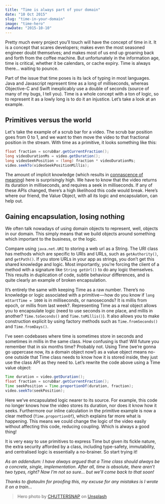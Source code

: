 ```yaml
---
title: "Time is always part of your domain"
date: "10 Oct 2015"
slug: "time-in-your-domain"
image: "time-hero"
rawDate: "2015-10-10"
---
```


Pretty much every project you’ll touch will have the concept of time in it. It is a concept that scares developers; makes even the most seasoned engineer doubt themselves; and makes most of us end up groaning back and forth from the coffee machine. But unfortunately in the information age, time is critical, whether it be calendars, or cache expiry. Time is always there… waiting to pounce.

Part of the issue that time poses is its lack of typing in most languages. Java and Javascript represent time as a long of milliseconds, whereas Objective-C and Swift inexplicably use a double of seconds (source of many of my bugs, I tell you). Time is a whole concept with a ton of logic, so to represent it as a lowly long is to do it an injustice. Let’s take a look at an example.

## Primitives versus the world

Let's take the example of a scrub bar for a video. The scrub bar position goes from 0 to 1, and we want to then move the video to that fractional position in the stream. With time as a primitive, it looks something like this:

```java
float fraction = scrubBar.getCurrentFraction();
long videoDurationMs = video.getDuration();
long videoSeekPosition = (long) fraction * videoDurationMs;
video.seekTo(videoSeekPositionMillis);
```

The amount of implicit knowledge (which results in [connascence of meaning](https://practicingruby.com/articles/connascence)) here is surprisingly high. We have to know that the video returns its duration in milliseconds, and requires a seek in milliseconds. If any of these APIs changed, there’s a high likelihood this code would break. Here’s where our friend, the Value Object, with all its logic and encapsulation, can help out.

## Gaining encapsulation, losing nothing

We often talk nowadays of using domain objects to represent, well, objects in our domain. This simply means that we build objects around something which important to the business, or the logic.

Compare using `java.net.URI` to storing a web url as a String. The URI class has methods which are specific to URIs and URLs, such as `getAuthority()`, and `getPath()`. If you store URLs in your app as strings, you don’t get this shared knowledge and logic. Most importantly, you’re forcing the client of a method with a signature like `String getUrl()` to do any logic themselves. This results in duplication of code, subtle behaviour differences, and is quite clearly an example of broken encapsulation.

It’s entirely the same with keeping Time as a raw number. There’s no knowledge or logic associated with a primitive — how do you know if `long mStartTime = 1000` is in milliseconds, or nanoseconds? It is millis from epoch, or millis from last week?. Representing Time as a real object allows you to encapsulate logic (need to use seconds in one place, and millis in another? `Time.toSeconds()` and `Time.toMillis()`). It also allows you to make construction explicit by using factory methods such as `Time.fromSeconds()` and `Time.fromDays()`.

I’ve seen codebases where time is sometimes store in seconds and sometimes in millis in the same class. How confusing is that! Will future you remember that in six months time? Probably not. Using Time (we’re gonna go uppercase now, its a domain object now!) as a value object means no-one outside that Time class needs to know how it is stored inside, they just use the class API as they need to. Let’s rewrite the code above using a Time value object:

```java
Time duration = video.getDuration();
float fraction = scrubBar.getCurrentFraction();
Time seekPosition = Time.proportionOf(duration, fraction);
video.seekTo(seekPosition);
```

Here we’ve encapsulated logic nearer to its source. For example, this code no longer knows how the video stores its duration, nor does it know how it seeks. Furthermore our inline calculation in the primitive example is now a clear method (`Time.proportionOf`), which explains far more what is happening. This means we could change the logic of the video easily without affecting this code, reducing coupling. Which is always a good thing!

It is very easy to use primitives to express Time but given its fickle nature, the extra security afforded by a class, including type-safety, immutability, and centralised logic is essentially a no-brainer. So start trying it!

_As an addendum: I have always argued that a Time class should always be a concrete, single, implementation. After all, time is absolute, there aren’t two types, right? Now I’m not so sure… but we’ll come back to that soon!_

_Thanks to @ataulm for proofing this, my excuse for any mistakes is I wrote it on a train…_

> Hero photo by [CHUTTERSNAP](https://unsplash.com/@chuttersnap?utm_source=unsplash&utm_medium=referral&utm_content=creditCopyText) on [Unsplash](https://unsplash.com/s/photos/clock?utm_source=unsplash&utm_medium=referral&utm_content=creditCopyText)